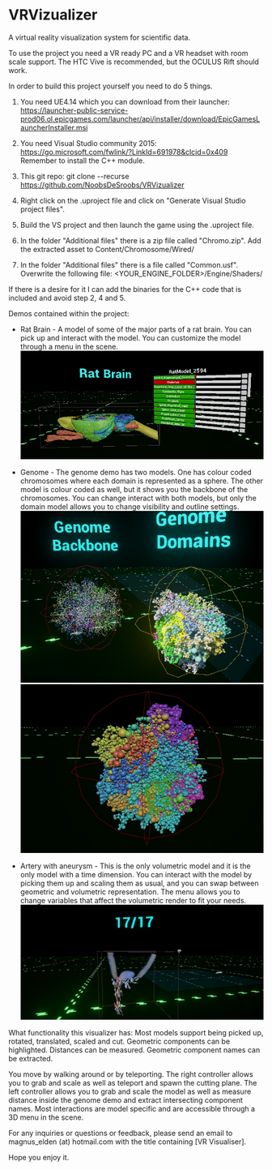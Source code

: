 # VRVizualizer
A virtual reality visualization system for scientific data. 

To use the project you need a VR ready PC and a VR headset with room scale support. The HTC Vive is recommended, but the OCULUS Rift should work.

In order to build this project yourself you need to do 5 things.

1. You need UE4.14 which you can download from their launcher: https://launcher-public-service-prod06.ol.epicgames.com/launcher/api/installer/download/EpicGamesLauncherInstaller.msi

2. You need Visual Studio community 2015: https://go.microsoft.com/fwlink/?LinkId=691978&clcid=0x409 Remember to install the C++ module.

3. This git repo: git clone --recurse https://github.com/NoobsDeSroobs/VRVizualizer <Folder name>

4. Right click on the .uproject file and click on "Generate Visual Studio project files".

5. Build the VS project and then launch the game using the .uproject file.

6. In the folder "Additional files" there is a zip file called "Chromo.zip". Add the extracted asset to Content/Chromosome/Wired/

7. In the folder "Additional files" there is a file called "Common.usf". Overwrite the following file: <YOUR_ENGINE_FOLDER>/Engine/Shaders/ 

If there is a desire for it I can add the binaries for the C++ code that is included and avoid step 2, 4 and 5.

Demos contained within the project:
 - Rat Brain - A model of some of the major parts of a rat brain. You can pick up and interact with the model. You can customize the model through a menu in the scene.
 ![BrainDemo](Images/RatModelWithMenuExample.jpg)

 - Genome - The genome demo has two models. One has colour coded chromosomes where each domain is represented as a sphere. The other model is colour coded as well, but it shows you the backbone of the chromosomes.
 You can change interact with both models, but only the domain model allows you to change visibility and outline settings.
  ![GenomeDemo](Images/GenomDemoExample.jpg)  ![GenomeOutline](Images/OutlineVisible.jpg)

 - Artery with aneurysm - This is the only volumetric model and it is the only model with a time dimension.
 You can interact with the model by picking them up and scaling them as usual, and you can swap between geometric and volumetric representation. 
 The menu allows you to change variables that affect the volumetric render to fit your needs.
 ![ArteryDemo](Images/ArteryDemoExample.jpg)

What functionality this visualizer has:
Most models support being picked up, rotated, translated, scaled and cut. Geometric components can be highlighted. Distances can be measured. Geometric component names can be extracted. 

You move by walking around or by teleporting. The right controller allows you to grab and scale as well as teleport and spawn the cutting plane. The left controller allows you to grab and scale the model as well as measure distance inside the genome demo and extract intersecting component names. Most interactions are model specific and are accessible through a 3D menu in the scene. 

For any inquiries or questions or feedback, please send an email to magnus_elden (at) hotmail.com with the title containing [VR Visualiser].

Hope you enjoy it.
